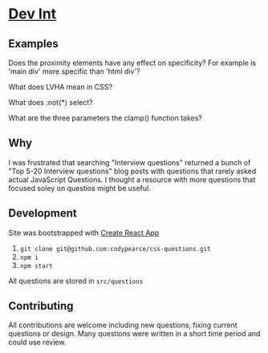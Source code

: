 # [Dev Int](https://dev-int.vercel.app/)

## Examples

Does the proximity elements have any effect on specificity? For example is 'main div' more specific than 'html div'?

What does LVHA mean in CSS?

What does :not(\*) select?

What are the three parameters the clamp() function takes?


## Why


I was frustrated that searching "Interview questions" returned a bunch of "Top 5-20 Interview questions" blog posts with questions that rarely asked actual JavaScript Questions. I thought a resource with more questions that focused soley on questios might be useful.


## Development
Site was bootstrapped with [Create React App](https://github.com/facebook/create-react-app) 

1. `git clone git@github.com:codypearce/css-questions.git`
2. `npm i`
3. `npm start`

All questions are stored in `src/questions`

## Contributing

All contributions are welcome including new questions, fixing current questions or design. Many questions were written in a short time period and could use review.
